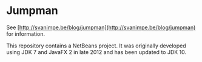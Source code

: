 # Jumpman

See [http://svanimpe.be/blog/jumpman](http://svanimpe.be/blog/jumpman) for information.

This repository contains a NetBeans project. It was originally developed using JDK 7 and JavaFX 2 in late 2012 and has been updated to JDK 10.
